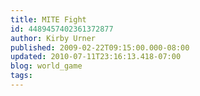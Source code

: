 ```yaml
---
title: MITE Fight
id: 4489457402361372877
author: Kirby Urner
published: 2009-02-22T09:15:00.000-08:00
updated: 2010-07-11T23:16:13.418-07:00
blog: world_game
tags: 
---
```


